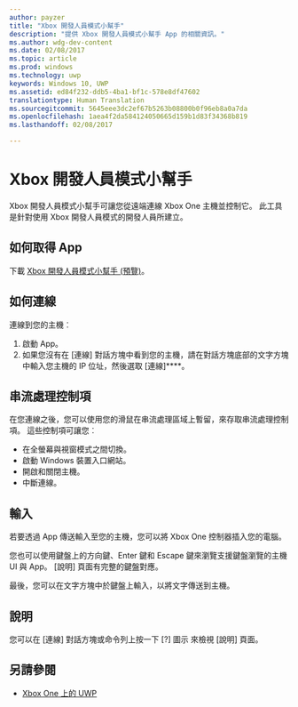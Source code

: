 ```yaml
---
author: payzer
title: "Xbox 開發人員模式小幫手"
description: "提供 Xbox 開發人員模式小幫手 App 的相關資訊。"
ms.author: wdg-dev-content
ms.date: 02/08/2017
ms.topic: article
ms.prod: windows
ms.technology: uwp
keywords: Windows 10, UWP
ms.assetid: ed84f232-ddb5-4ba1-bf1c-578e8df47602
translationtype: Human Translation
ms.sourcegitcommit: 5645eee3dc2ef67b5263b08800b0f96eb8a0a7da
ms.openlocfilehash: 1aea4f2da584124050665d159b1d83f34368b819
ms.lasthandoff: 02/08/2017

---
```


# <a name="xbox-dev-mode-companion"></a>Xbox 開發人員模式小幫手

Xbox 開發人員模式小幫手可讓您從遠端連線 Xbox One 主機並控制它。 此工具是針對使用 Xbox 開發人員模式的開發人員所建立。

## <a name="how-to-get-the-app"></a>如何取得 App  
下載 [Xbox 開發人員模式小幫手 (預覽)](https://www.microsoft.com/store/p/xbox-dev-mode-companion/9nblggh519cp)。

## <a name="how-to-connect"></a>如何連線   
連線到您的主機︰

1. 啟動 App。   
2. 如果您沒有在 [連線] 對話方塊中看到您的主機，請在對話方塊底部的文字方塊中輸入您主機的 IP 位址，然後選取 [連線]****。

## <a name="streaming-controls"></a>串流處理控制項
在您連線之後，您可以使用您的滑鼠在串流處理區域上暫留，來存取串流處理控制項。 這些控制項可讓您︰
* 在全螢幕與視窗模式之間切換。
* 啟動 Windows 裝置入口網站。
* 開啟和關閉主機。
* 中斷連線。

## <a name="input"></a>輸入
若要透過 App 傳送輸入至您的主機，您可以將 Xbox One 控制器插入您的電腦。   
    
您也可以使用鍵盤上的方向鍵、Enter 鍵和 Escape 鍵來瀏覽支援鍵盤瀏覽的主機 UI 與 App。 [說明] 頁面有完整的鍵盤對應。   
   
最後，您可以在文字方塊中於鍵盤上輸入，以將文字傳送到主機。   

## <a name="help"></a>說明
您可以在 [連線] 對話方塊或命令列上按一下 [?] 圖示 來檢視 [說明] 頁面。

## <a name="see-also"></a>另請參閱
- [Xbox One 上的 UWP](index.md)

